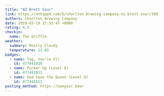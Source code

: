 ```yaml
---
title: "NZ Brett Sour"
link: https://untappd.com/b/chorlton-brewing-company-nz-brett-sour/3087190
authors: Chorlton Brewing Company
date: 2019-03-19 17:53:47 +0000
rating: 4.5
checkin:
  name: The Griffin
weather:
  summary: Mostly Cloudy
  temperature: 11.82
badges:
  - name: Tag, You're It!
    id: 477441810
  - name: Pucker Up (Level 6)
    id: 477441811
  - name: God Save the Queen (Level 9)
    id: 477441812
posting_method: https://ownyour.beer
---
```

